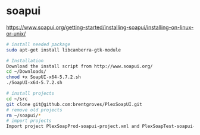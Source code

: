 # soapui

<https://www.soapui.org/getting-started/installing-soapui/installing-on-linux-or-unix/>

```bash
# install needed package
sudo apt-get install libcanberra-gtk-module

# Installation
Download the install script from http://www.soapui.org/
cd ~/Downloads/
chmod +x SoapUI-x64-5.7.2.sh
./SoapUI-x64-5.7.2.sh

# install projects
cd ~/src
git clone git@github.com:brentgroves/PlexSoapUI.git 
# remove old projects
rm ~/soapui/*
# import projects
Import project PlexSoapProd-soapui-project.xml and PlexSoapTest-soapui-project.xml from repository     
```
